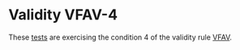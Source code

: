 # Validity VFAV-4

These [tests](.) are exercising the condition 4 of the validity rule [VFAV](../vfav/Readme.md).
